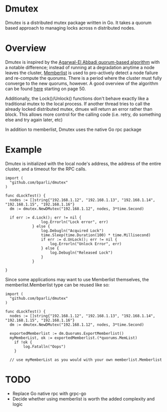 # Dmutex

Dmutex is a distributed mutex package written in Go.  It takes a quorum based approach to managing locks across n distributed nodes.

Overview
===============
Dmutex is inspired by the [Agarwal-El Abbadi quorum-based algorithm](http://www.dcc.fc.up.pt/~INES/aulas/1314/SDM/papers/FaultToleranceDMEagrawal.pdf) with a notable difference; instead of running at a degradation anytime a node leaves the cluster, [Memberlist](https://github.com/hashicorp/memberlist) is used to pro-actively detect a node failure and re-compute the quorums.  There is a period where the cluster must fully converge to the new quorums, however.  A good overview of the algorithm can be found [here](https://www.cs.uic.edu/~ajayk/Chapter9.pdf) starting on page 50.

Additionally, the Lock()/Unlock() functions don't behave exactly like a traditional mutex to the local process.  If another thread tries to call the already locked distributed mutex, dmuex will return an error rather than block.  This allows more control for the calling code (i.e. retry, do something else and try again later, etc)

In addition to memberlist, Dmutex uses the native Go rpc package

Example
===============
Dmutex is initialized with the local node's address, the address of the entire cluster, and a timeout for the RPC calls.

```
import (
  "github.com/bparli/dmutex"
)

func dLockTest() {
  nodes := []string{"192.168.1.12", "192.168.1.13", "192.168.1.14", "192.168.1.15", "192.168.1.16"}
  dm := dmutex.NewDMutex("192.168.1.12", nodes, 3*time.Second)

  if err := d.Lock(); err != nil {
				log.Errorln("Lock error", err)
			} else {
				log.Debugln("Acquired Lock")
				time.Sleep(time.Duration(100) * time.Millisecond)
				if err := d.UnLock(); err != nil {
					log.Errorln("Unlock Error", err)
				} else {
					log.Debugln("Released Lock")
				}
			}

}
```

Since some applications may want to use Memberlist themselves, the memberlist.Memberlist type can be reused like so:

```
import (
  "github.com/bparli/dmutex"
)

func dLockTest() {
  nodes := []string{"192.168.1.12", "192.168.1.13", "192.168.1.14", "192.168.1.15", "192.168.1.16"}
  dm := dmutex.NewDMutex("192.168.1.12", nodes, 3*time.Second)

  exportedMemberlist := dm.Quorums.ExportMemberlist()
  myMemberList, ok := exportedMemberlist.(*quorums.MemList)
	if !ok {
		log.Fatalln("Oops")
	}

  // use myMemberList as you would with your own memberlist.Memberlist
```

TODO
===========
* Replace Go native rpc with grpc-go
* Decide whether using memberlist is worth the added complexity and logic
